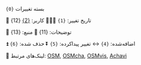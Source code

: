 بسته تغییرات `{0}`  

📅 تاریخ تغییر: `{1}`
🧑🏽‍💻 کاربر: [{2}]({3})
{12}

📃 توضیحات: {11}
📃 منبع: {13}


⏫ اضافه‌شده: `{4}`
↔️ تغییر پیداکرده: `{5}`
⏬ حذف شده: `{6}`

 📎 لینک‌های مرتبط: [OSM]({7}), [OSMcha]({8}), [OSMvis]({9}), [Achavi]({10})